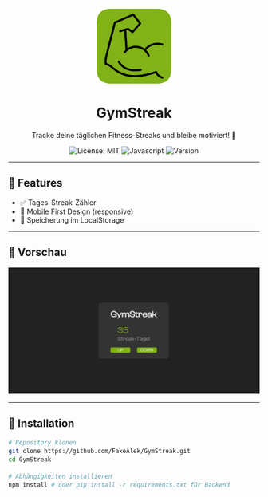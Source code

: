 <p align="center">
  <img src="https://github.com/FakeAlek/GymStreak/blob/main/assets/l1.png" width="150" alt="gymStreak Logo" />
  <h1 align="center">GymStreak</h1>
  <p align="center">Tracke deine täglichen Fitness-Streaks und bleibe motiviert! 🚀</p>
</p>

<p align="center">
  <img src="https://img.shields.io/badge/license-MIT-blue.svg" alt="License: MIT">
  <img src="https://img.shields.io/badge/language-javascript-yellow.svg" alt="Javascript">
  <img src="https://img.shields.io/badge/version-1.0.0v-green.svg" alt="Version">
</p>

---

## 🔧 Features

- ✅ Tages-Streak-Zähler
- 📱 Mobile First Design (responsive)
- 💾 Speicherung im LocalStorage

---

## 📸 Vorschau

<p align="center">
  <img src="https://github.com/FakeAlek/GymStreak/blob/main/assets/Screenshot.png" width="600" alt="Demo von gymStreak" />
</p>

---

## 🚀 Installation

```bash
# Repository klonen
git clone https://github.com/FakeAlek/GymStreak.git
cd GymStreak

# Abhängigkeiten installieren
npm install # oder pip install -r requirements.txt für Backend
